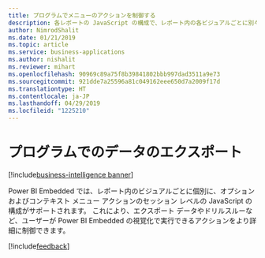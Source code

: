 ```yaml
---
title: プログラムでメニューのアクションを制御する
description: 各レポートの JavaScript の構成で、レポート内の各ビジュアルごとに別々に、セッション レベルでオプションおよびコンテキスト メニューのアクションを構成できます。
author: NimrodShalit
ms.date: 01/21/2019
ms.topic: article
ms.service: business-applications
ms.author: nishalit
ms.reviewer: mihart
ms.openlocfilehash: 90969c89a75f8b39841802bbb997dad3511a9e73
ms.sourcegitcommit: 921dde7a25596a81c049162eee650d7a2009f17d
ms.translationtype: HT
ms.contentlocale: ja-JP
ms.lasthandoff: 04/29/2019
ms.locfileid: "1225210"
---
```

# <a name="export-data-programmatically"></a>プログラムでのデータのエクスポート 
[!include[business-intelligence banner](../../includes/business-intelligence.md)]


Power BI Embedded では、レポート内のビジュアルごとに個別に、オプションおよびコンテキスト メニュー アクションのセッション レベルの JavaScript の構成がサポートされます。 これにより、エクスポート データやドリルスルーなど、ユーザーが Power BI Embedded の視覚化で実行できるアクションをより詳細に制御できます。

[!include[feedback](../includes/service-feedback.md)]